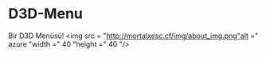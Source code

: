 # D3D-Menu
Bir D3D Menüsü!
<img src = "http://mortalxesc.cf/img/about_img.png"alt =" azure "width =" 40 "height =" 40 "/>
